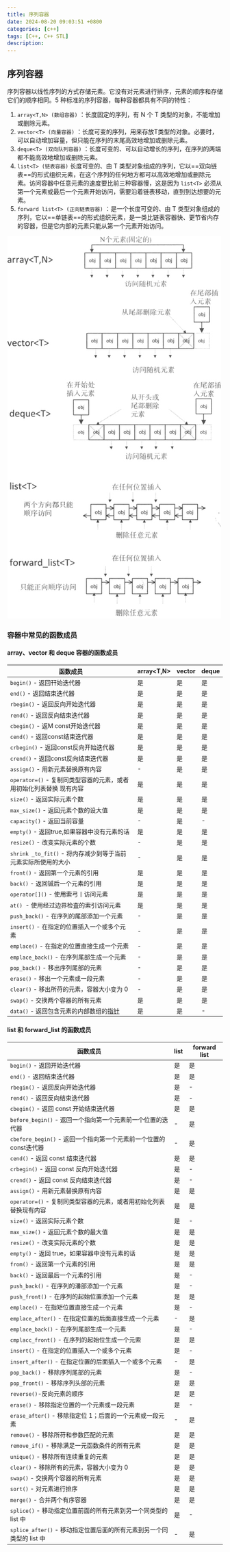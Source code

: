 ```yaml
---
title: 序列容器
date: 2024-08-20 09:03:51 +0800
categories: [c++]
tags: [C++, C++ STL]
description: 
---
```

## 序列容器

序列容器以线性序列的方式存储元素。它没有对元素进行排序，元素的顺序和存储它们的顺序相同。5 种标准的序列容器，每种容器都具有不同的特性：

1. `array<T,N> (数组容器)` ：长度固定的序列，有 N 个 T 类型的对象，不能增加或删除元素。
2. `vector<T> (向量容器)` ：长度可变的序列，用来存放T类型的对象。必要时，可以自动增加容量，但只能在序列的末尾高效地增加或删除元素。
3. `deque<T> (双向队列容器)` ：长度可变的、可以自动增长的序列，在序列的两端都不能高效地增加或删除元素。
4. `list<T> (链表容器)` 长度可变的、由 T 类型对象组成的序列，它以==双向链表==的形式组织元素，在这个序列的任何地方都可以高效地增加或删除元素。访问容器中任意元素的速度要比前三种容器慢，这是因为 `list<T>` 必须从第一个元素或最后一个元素开始访问，需要沿着链表移动，直到到达想要的元素。
5. `forward list<T> (正向链表容器)` ：是一个长度可变的、由 T 类型对象组成的序列，它以==单链表==的形式组织元素，是一类比链表容器快、更节省内存的容器，但是它内部的元素只能从第一个元素开始访问。

![img](/assets/media/pictures/序列容器.assets/2-1P911110REB.jpg)

### 容器中常见的函数成员

#### array、vector 和 deque 容器的函数成员

| 函数成员                                                     | array<T,N> | vector<T> | deque<T> |
| ------------------------------------------------------------ | ---------- | --------- | -------- |
| `begin()` - 返回幵始迭代器                                   | 是         | 是        | 是       |
| `end()` - 返回结束迭代器                                     | 是         | 是        | 是       |
| `rbegin()` - 返回反向开始迭代器                              | 是         | 是        | 是       |
| `rend()` - 返回反向结束迭代器                                | 是         | 是        | 是       |
| `cbegin()` - 返M const开始迭代器                             | 是         | 是        | 是       |
| `cend()` - 返回const结束迭代器                               | 是         | 是        | 是       |
| `crbegin()` - 返回const反向开始迭代器                        | 是         | 是        | 是       |
| `crend()` - 返回const反向结束迭代器                          | 是         | 是        | 是       |
| `assign()` - 用新元素替换原有内容                            | -          | 是        | 是       |
| `operator=()` - 复制同类型容器的元素，或者用初始化列表替换 现有内容 | 是         | 是        | 是       |
| `size()` - 返回实际元素个数                                  | 是         | 是        | 是       |
| `max_size()` - 返回元素个数的设大值                          | 是         | 是        | 是       |
| `capacity()` - 返回当前容量                                  | -          | 是        | -        |
| `empty()` - 返回true,如果容器中没有元素的话                  | 是         | 是        | 是       |
| `resize()` - 改变实际元素的个数                              | -          | 是        | 是       |
| `shrink _to_fit()` - 将内存减少到等于当前元素实际所使用的大小 | -          | 是        | 是       |
| `front()` - 返回第一个元素的引用                             | 是         | 是        | 是       |
| `back()` - 返回铖后一个元素的引用                            | 是         | 是        | 是       |
| `operator[]()` - 使用索弓丨访问元素                          | 是         | 是        | 是       |
| `at() `- 使用经过边界检査的索引访问元素                      | 是         | 是        | 是       |
| `push_back()` - 在序列的尾部添加一个元素                     | -          | 是        | 是       |
| `insert()` - 在指定的位置插入一个或多个元素                  | -          | 是        | 是       |
| `emplace()` - 在指定的位置直接生成一个元素                   | -          | 是        | 是       |
| `emplace_back()` - 在序列尾部生成一个元素                    | -          | 是        | 是       |
| `pop_back()` - 移出序列尾部的元素                            | -          | 是        | 是       |
| `erase()` - 移出一个元素或一段元素                           | -          | 是        | 是       |
| `clear()` - 移出所苻的元素，容器大小变为 0                   | -          | 是        | 是       |
| `swap()` - 交换两个容器的所有元素                            | 是         | 是        | 是       |
| `data()` - 返回包含元素的内部数组的[指针](https://docs.oldtimes.me/c.biancheng.net/c/80/index.html) | 是         | 是        | -        |

#### list 和 forward_list 的函数成员

| 函数成员                                                     | list<T> | forward list<T> |
| ------------------------------------------------------------ | ------- | --------------- |
| `begin()` - 返回开始迭代器                                   | 是      | 是              |
| `end()` - 返回结束迭代器                                     | 是      | 是              |
| `rbegin()` - 返回反向开始迭代器                              | 是      | -               |
| `rend()` - 返回反向结束迭代器                                | 是      | -               |
| `cbegin()` - 返回 const 开始结束迭代器                       | 是      | 是              |
| `before_begin()` - 返回一个指向第一个元素前一个位置的迭代器  | -       | 是              |
| `cbefore_begin()` - 返回一个指向第一个元素前一个位置的const迭代器 | -       | 是              |
| `cend()` - 返回 const 结束迭代器                             | 是      | 是              |
| `crbegin()` - 返回 const 反向开始迭代器                      | 是      | -               |
| `crend()` - 返回 const 反向结束迭代器                        | 是      | -               |
| `assign()` - 用新元素替换原有内容                            | 是      | 是              |
| `operator=()` - 复制同类型容器的元素，或者用初始化列表替换现有内容 | 是      | 是              |
| `size()` - 返回实际元素个数                                  | 是      | -               |
| `max_size()` - 返回元素个数的最大值                          | 是      | 是              |
| `resize()` - 改变实际元素的个数                              | 是      | 是              |
| `empty()` - 返回 true，如果容器中没有元素的话                | 是      | 是              |
| `from()` - 返回第一个元素的引用                              | 是      | 是              |
| `back()` - 返回最后一个元素的引用                            | 是      | -               |
| `push_back()` - 在序列的潘部添加一个元素                     | 是      | -               |
| `push_front()` - 在序列的起始位置添加一个元素                | 是      | 是              |
| `emplace()` - 在指矩位置直接生成一个元素                     | 是      | -               |
| `emplace_after()` - 在指定位置的后面直接生成一个元素         | -       | 是              |
| `emplace_back()` - 在序列尾部生成一个元素                    | 是      | -               |
| `cmplacc_front()` - 在序列的起始位生成一个元索               | 是      | 是              |
| `insert()` - 在指定的位置插入一个或多个元素                  | 是      | -               |
| `insert_after()` - 在指定位置的后面插入一个或多个元素        | -       | 是              |
| `pop_back()` - 移除序列尾部的元素                            | 是      | -               |
| `pop_front()` - 移除序列头部的元素                           | 是      | 是              |
| `reverse()`-反向元素的顺序                                   | 是      | 是              |
| `erase()` - 移除指定位置的一个元素或一段元素                 | 是      | -               |
| `erase_after()` - 移除指定位 1；后面的一个元素或一段元素     | -       | 是              |
| `remove()` - 移除所苻和参数匹配的元素                        | 是      | 是              |
| `remove_if()` - 移除满足一元函数条件的所有元素               | 是      | 是              |
| `unique()` - 移除所有连续重复的元素                          | 是      | 是              |
| `clear()` - 移除所有的元素，容器大小变为 0                   | 是      | 是              |
| `swap()` - 交换两个容器的所有元素                            | 是      | 是              |
| `sort()` - 对元素进行排序                                    | 是      | 是              |
| `merge()` - 合并两个有序容器                                 | 是      | 是              |
| `splice()` - 移动指定位置前面的所有元素到另一个同类型的 list 中 | 是      | -               |
| `splice_after()` - 移动指定位置后面的所有元素到另一个同类型的 list 中 | -       | 是              |
